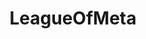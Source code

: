 ---
title: LeagueOfMeta
crosslinks:
- leagueoflegends
- modnews
- Overwatch
- dotamasterrace
- combinedgifs
- kpop
- buildapc
- AskReddit
- Kindred
- loltyler1
- worldnews
- FIFA
- RoastMe
- self
- hearthstone
- AhriMains
- Lizards
- NoStupidQuestions
- diablo
- GlobalOffensive
---